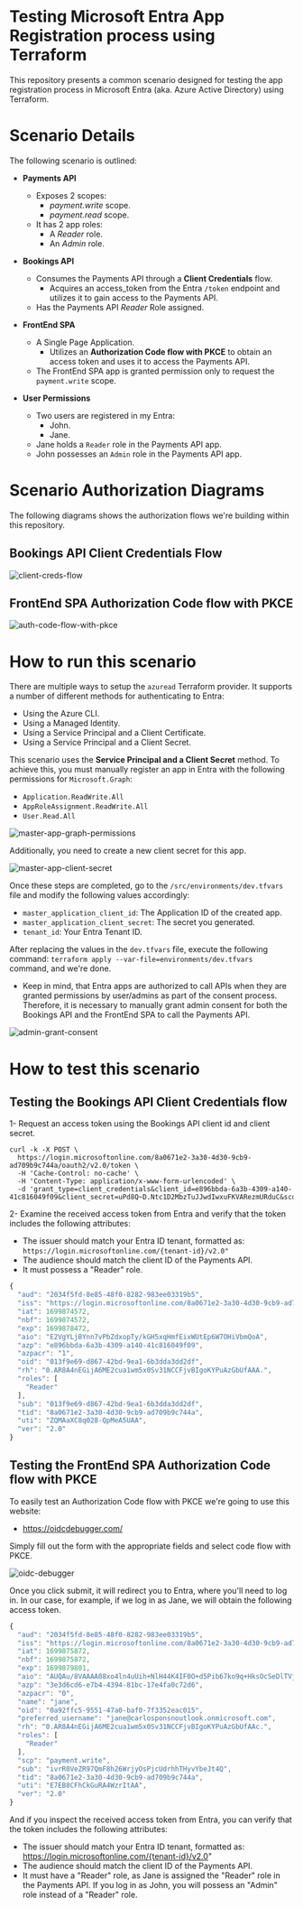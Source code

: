 # **Testing Microsoft Entra App Registration process using Terraform**

This repository presents a common scenario designed for testing the app registration process in Microsoft Entra (aka. Azure Active Directory) using Terraform.

# **Scenario Details**

The following scenario is outlined:

- **Payments API**
  - Exposes 2 scopes:
    - _payment.write_ scope.
    - _payment.read_ scope.
  - It has 2 app roles:
    - A _Reader_ role.
    - An _Admin_ role.

- **Bookings API**
  - Consumes the Payments API through a **Client Credentials** flow.
    - Acquires an access_token from the Entra `/token` endpoint and utilizes it to gain access to the Payments API.
  - Has the Payments API _Reader_ Role assigned.

- **FrontEnd SPA**
  - A Single Page Application.
    - Utilizes an **Authorization Code flow with PKCE** to obtain an access token and uses it to access the Payments API.
  - The FrontEnd SPA app is granted permission only to request the `payment.write` scope.

- **User Permissions**
  - Two users are registered in my Entra:
    - John.
    - Jane.
  - Jane holds a `Reader` role in the Payments API app.
  - John possesses an `Admin` role in the Payments API app.

# **Scenario Authorization Diagrams**

The following diagrams shows the authorization flows we're building within this repository.

## **Bookings API Client Credentials Flow**

![client-creds-flow](https://raw.githubusercontent.com/karlospn/testing-entra-app-registration-process-using-terraform/main/docs/testing-entra-with-terraform-client-credentials.png)

## **FrontEnd SPA Authorization Code flow with PKCE**

![auth-code-flow-with-pkce](https://raw.githubusercontent.com/karlospn/testing-entra-app-registration-process-using-terraform/main/docs/testing-entra-with-terraform-auth-code-flow.png)

# **How to run this scenario**

There are multiple ways to setup the ``azuread`` Terraform provider. It supports a number of different methods for authenticating to Entra:

- Using the Azure CLI.
- Using a Managed Identity.
- Using a Service Principal and a Client Certificate.
- Using a Service Principal and a Client Secret.

This scenario uses the **Service Principal and a Client Secret** method. To achieve this, you must manually register an app in Entra with the following permissions for `Microsoft.Graph`:
- ``Application.ReadWrite.All``
- ``AppRoleAssignment.ReadWrite.All``
- ``User.Read.All``

![master-app-graph-permissions](https://raw.githubusercontent.com/karlospn/testing-entra-app-registration-process-using-terraform/main/docs/testing-entra-with-terraform-master-app-permissions.png)

Additionally, you need to create a new client secret for this app.

![master-app-client-secret](https://raw.githubusercontent.com/karlospn/testing-entra-app-registration-process-using-terraform/main/docs/testing-entra-with-terraform-master-app-secret.png)

Once these steps are completed, go to the `/src/environments/dev.tfvars` file and modify the following values accordingly:

- `master_application_client_id`: The Application ID of the created app.
- `master_application_client_secret`: The secret you generated.
- `tenant_id`: Your Entra Tenant ID.

After replacing the values in the `dev.tfvars` file, execute the following command: ``terraform apply --var-file=environments/dev.tfvars`` command, and we're done.

- Keep in mind, that Entra apps are authorized to call APIs when they are granted permissions by user/admins as part of the consent process. Therefore, it is necessary to manually grant admin consent for both the Bookings API and the FrontEnd SPA to call the Payments API.

![admin-grant-consent](https://raw.githubusercontent.com/karlospn/testing-entra-app-registration-process-using-terraform/main/docs/testing-entra-with-terraform-admin-grant-consent.png)

# **How to test this scenario**

## **Testing the Bookings API Client Credentials flow**

1- Request an access token using the Bookings API client id and client secret.

```text
curl -k -X POST \
  https://login.microsoftonline.com/8a0671e2-3a30-4d30-9cb9-ad709b9c744a/oauth2/v2.0/token \
  -H 'Cache-Control: no-cache' \
  -H 'Content-Type: application/x-www-form-urlencoded' \
  -d 'grant_type=client_credentials&client_id=e896bbda-6a3b-4309-a140-41c816049f09&client_secret=uPd8Q~D.Ntc1D2MbzTuJJwdIwxuFKVARezmURduC&scope=api://payments/.default'
```

2- Examine the received access token from Entra and verify that the token includes the following attributes:
  - The issuer should match your Entra ID tenant, formatted as: `https://login.microsoftonline.com/{tenant-id}/v2.0"`
  - The audience should match the client ID of the Payments API.
  - It must possess a "Reader" role.

```javascript
{
  "aud": "2034f5fd-8e85-48f0-8282-983ee03319b5",
  "iss": "https://login.microsoftonline.com/8a0671e2-3a30-4d30-9cb9-ad709b9c744a/v2.0",
  "iat": 1699874572,
  "nbf": 1699874572,
  "exp": 1699878472,
  "aio": "E2VgYLjBYnn7vPbZdxopTy/kGH5xqHmfEixWUtEp6W7OHiVbmQoA",
  "azp": "e896bbda-6a3b-4309-a140-41c816049f09",
  "azpacr": "1",
  "oid": "013f9e69-d867-42bd-9ea1-6b3dda3dd2df",
  "rh": "0.AR8A4nEGijA6ME2cua1wm5x0Sv31NCCFjvBIgoKYPuAzGbUfAAA.",
  "roles": [
    "Reader"
  ],
  "sub": "013f9e69-d867-42bd-9ea1-6b3dda3dd2df",
  "tid": "8a0671e2-3a30-4d30-9cb9-ad709b9c744a",
  "uti": "ZQMAaXC8q028-QpMeA5UAA",
  "ver": "2.0"
}
```

## **Testing the FrontEnd SPA Authorization Code flow with PKCE**

To easily test an Authorization Code flow with PKCE we're going to use this website:

- https://oidcdebugger.com/

Simply fill out the form with the appropriate fields and select code flow with PKCE. 

![oidc-debugger](https://raw.githubusercontent.com/karlospn/testing-entra-app-registration-process-using-terraform/main/docs/testing-entra-with-terraform-oidcdebugger.png)

Once you click submit, it will redirect you to Entra, where you'll need to log in.  In our case, for example, if we log in as Jane, we will obtain the following access token.

```javascript
{
  "aud": "2034f5fd-8e85-48f0-8282-983ee03319b5",
  "iss": "https://login.microsoftonline.com/8a0671e2-3a30-4d30-9cb9-ad709b9c744a/v2.0",
  "iat": 1699875872,
  "nbf": 1699875872,
  "exp": 1699879801,
  "aio": "AUQAu/8VAAAA08xo4ln4uUih+NlH44K4IF0O+d5Pib67ko9q+HksOcSeDlTVjhxBEl5e5fwSH7S70sMlpXXidbR4cDfYAGLxbQ==",
  "azp": "3e3d6cd6-e7b4-4394-81bc-17e4fa0c72d6",
  "azpacr": "0",
  "name": "jane",
  "oid": "0a92ffc5-9551-47a0-baf0-7f3352eac015",
  "preferred_username": "jane@carlosponsnoutlook.onmicrosoft.com",
  "rh": "0.AR8A4nEGijA6ME2cua1wm5x0Sv31NCCFjvBIgoKYPuAzGbUfAAc.",
  "roles": [
    "Reader"
  ],
  "scp": "payment.write",
  "sub": "ivrR0VeZR97QmF8h26WrjyOsPjcUdrhhTHyvYbeJt4Q",
  "tid": "8a0671e2-3a30-4d30-9cb9-ad709b9c744a",
  "uti": "E7EB8CFhCkGuRA4WzrItAA",
  "ver": "2.0"
}
```
And if you inspect the received access token from Entra, you can verify that the token includes the following attributes:

- The issuer should match your Entra ID tenant, formatted as: https://login.microsoftonline.com/{tenant-id}/v2.0"
- The audience should match the client ID of the Payments API.
- It must have a "Reader" role, as Jane is assigned the "Reader" role in the Payments API. If you log in as John, you will possess an "Admin" role instead of a "Reader" role.
